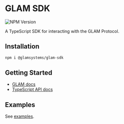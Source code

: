 # GLAM SDK

![NPM Version](https://img.shields.io/npm/v/%40glamsystems%2Fglam-sdk)

A TypeScript SDK for interacting with the GLAM Protocol.

## Installation

```bash
npm i @glamsystems/glam-sdk
```

## Getting Started

- [GLAM docs](https://docs.glam.systems)
- [TypeScript API docs](#)

## Examples

See [examples](./examples).
